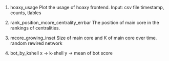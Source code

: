1. hoaxy_usage
Plot the usage of hoaxy frontend.
Input: csv file
timestamp, counts, tlables

2. rank_position_mcore_centrality_errbar
The position of main core in the rankings of centralities.

3. mcore_growing_inset
Size of main core and K of main core over time.
random rewired network

4. bot_by_kshell
x -> k-shell
y -> mean of bot score

